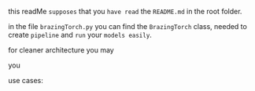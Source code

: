 this readMe `supposes` that you `have read` the `README.md` in the root folder.

in the file `brazingTorch.py` you can find the `BrazingTorch` class, needed to create `pipeline` and `run` your `models easily`.

for cleaner architecture you may

you 

use cases: